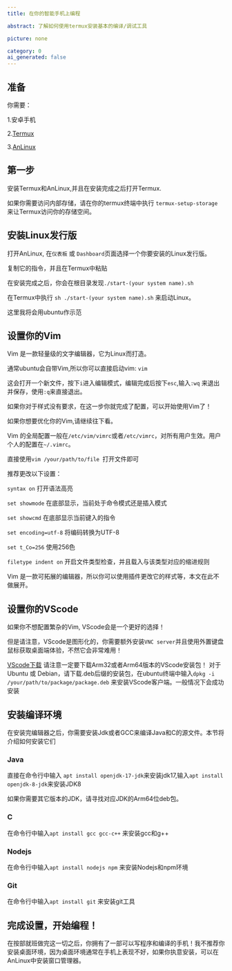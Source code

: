 ```yaml
---
title: 在你的智能手机上编程

abstract: 了解如何使用termux安装基本的编译/调试工具

picture: none

category: 0
ai_generated: false
---
```

## 准备
你需要：

 1.安卓手机

 2.[Termux](https://termux.dev/)

 3.[AnLinux](https://github.com/EXALAB/AnLinux-App)


## 第一步

安装Termux和AnLinux,并且在安装完成之后打开Termux.

如果你需要访问内部存储，请在你的termux终端中执行 ``termux-setup-storage`` 来让Termux访问你的存储空间。

## 安装Linux发行版

打开AnLinux, 在``仪表板`` 或 ``Dashboard``页面选择一个你要安装的Linux发行版。

复制它的指令，并且在Termux中粘贴

在安装完成之后，你会在根目录发现``./start-(your system name).sh``

在Termux中执行 ``sh ./start-(your system name).sh`` 来启动Linux。

这里我将会用ubuntu作示范

## 设置你的Vim

Vim 是一款轻量级的文字编辑器，它为Linux而打造。

通常ubuntu会自带Vim,所以你可以直接启动vim: ``vim``

这会打开一个新文件，按下``i``进入编辑模式，编辑完成后按下``esc``,输入``:wq`` 来退出并保存，使用``:q``来直接退出。

如果你对于样式没有要求，在这一步你就完成了配置，可以开始使用Vim了！

如果你想要优化你的Vim,请继续往下看。

Vim 的全局配置一般在``/etc/vim/vimrc``或者``/etc/vimrc``，对所有用户生效。用户个人的配置在``~/.vimrc``。

直接使用``vim /your/path/to/file ``打开文件即可

推荐更改以下设置：

``syntax on`` 打开语法高亮

``set showmode`` 在底部显示，当前处于命令模式还是插入模式

``set showcmd`` 在底部显示当前键入的指令

``set encoding=utf-8`` 将编码转换为UTF-8

``set t_Co=256`` 使用256色

``filetype indent on`` 开启文件类型检查，并且载入与该类型对应的缩进规则

Vim 是一款可拓展的编辑器，所以你可以使用插件更改它的样式等，本文在此不做展开。

## 设置你的VScode

如果你不想配置繁杂的Vim, VScode会是一个更好的选择！

但是请注意，VScode是图形化的，你需要额外安装``VNC server``并且使用外置键盘鼠标获取桌面端体验，不然它会非常难用！

[VScode下载](https://code.visualstudio.com/#alt-downloads) 请注意一定要下载Arm32或者Arm64版本的VScode安装包！ 对于Ubuntu 或 Debian，请下载.deb后缀的安装包，在ubuntu终端中输入``dpkg -i /your/path/to/package/package.deb`` 来安装VScode客户端。一般情况下会成功安装

## 安装编译环境

在安装完编辑器之后，你需要安装Jdk或者GCC来编译Java和C的源文件。本节将介绍如何安装它们

### Java
直接在命令行中输入 ``apt install openjdk-17-jdk``来安装jdk17,输入``apt install openjdk-8-jdk``来安装JDK8

如果你需要其它版本的JDK，请寻找对应JDK的Arm64位deb包。

### C
在命令行中输入``apt install gcc gcc-c++`` 来安装gcc和g++

### Nodejs
在命令行中输入``apt install nodejs npm`` 来安装Nodejs和npm环境

### Git
在命令行中输入``apt install git`` 来安装git工具

## 完成设置，开始编程！

在按部就班做完这一切之后，你拥有了一部可以写程序和编译的手机！我不推荐你安装桌面环境，因为桌面环境通常在手机上表现不好，如果你执意安装，可以在AnLinux中安装窗口管理器。
